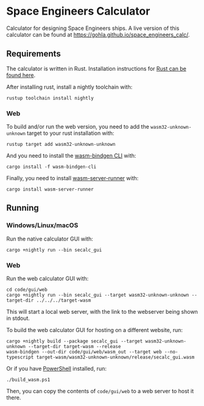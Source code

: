 # Space Engineers Calculator

Calculator for designing Space Engineers ships. A live version of this calculator can be found at https://gohla.github.io/space_engineers_calc/.

## Requirements

The calculator is written in Rust. Installation instructions
for [Rust can be found here](https://www.rust-lang.org/tools/install).

After installing rust, install a nightly toolchain with:

```
rustup toolchain install nightly
```

### Web

To build and/or run the web version, you need to add the `wasm32-unknown-unknown` target to your rust installation with:

```
rustup target add wasm32-unknown-unknown
```

And you need to install the [wasm-bindgen CLI](https://rustwasm.github.io/wasm-bindgen/reference/cli.html) with:

```
cargo install -f wasm-bindgen-cli
```

Finally, you need to install [wasm-server-runner](https://github.com/jakobhellermann/wasm-server-runner) with:

```
cargo install wasm-server-runner
```

## Running

### Windows/Linux/macOS

Run the native calculator GUI with:

```
cargo +nightly run --bin secalc_gui
```

### Web

Run the web calculator GUI with:

```
cd code/gui/web
cargo +nightly run --bin secalc_gui --target wasm32-unknown-unknown --target-dir ../../../target-wasm
```

This will start a local web server, with the link to the webserver being shown in stdout.

To build the web calculator GUI for hosting on a different website, run:

```
cargo +nightly build --package secalc_gui --target wasm32-unknown-unknown --target-dir target-wasm --release
wasm-bindgen --out-dir code/gui/web/wasm_out --target web --no-typescript target-wasm/wasm32-unknown-unknown/release/secalc_gui.wasm
```

Or if you have [PowerShell](https://docs.microsoft.com/en-us/powershell/) installed, run:

```
./build_wasm.ps1
```

Then, you can copy the contents of `code/gui/web` to a web server to host it there.
